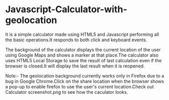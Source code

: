 # Javascript-Calculator-with-geolocation
It is a simple calculator made using HTML5 and Javascript performing all the basic operations.It responds to both click and keyboard events.

The background of the calculator displays the current location of the user using Google Maps and shows a marker at that place.The calculator also uses HTML5 Local Storage to save the result of last calculation even if the browser is closed.It will display the last result when it is reopened.

Note:- 
The geolocation background currently works only in Firefox due to a bug in Google Chrome.Click on the share location when the browser shows a pop-up to enable firefox to use the user's current location.Check out Calculator screenshot.png to see how the caculator looks.

